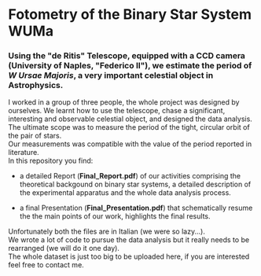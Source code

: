 # Fotometry of the Binary Star System WUMa
### Using the "de Ritis" Telescope, equipped with a CCD camera (University of Naples, "Federico II"), we estimate the period of *W Ursae Majoris*, a very important celestial object in Astrophysics.

I worked in a group of three people, the whole project was designed by ourselves. We learnt how to use the telescope, chase a significant, interesting and observable celestial object, and designed the data analysis.  
The ultimate scope was to measure the period of the tight, circular orbit of the pair of stars.     
Our measurements was compatible with the value of the period reported in literature.  
In this repository you find:

  - a detailed Report (**Final_Report.pdf**) of our activities comprising the theoretical backgound on binary star systems, a detailed description of the experimental apparatus
  and the whole data analysis process.
  
  - a final Presentation (**Final_Presentation.pdf**) that schematically resume the 
  the main points of our work, highlights the final results.
  
Unfortunately both the files are in Italian (we were so lazy...).  
We wrote a lot of code to pursue the data analysis but it really needs to be rearranged (we will do it one day).  
The whole dataset is just too big to be uploaded here, if you are interested feel free to contact me. 
